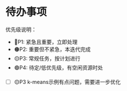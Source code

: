 # 待办事项

优先级说明：

* 🔴P1: 紧急且重要，立即处理
* 🟠P2: 重要但不紧急，本迭代完成
* 🟡P3: 常规任务，按计划进行
* 🟢P4: 待定/低优先级，有空闲资源时处

- [ ] 🟡P3 k-means示例有点问题，需要进一步优化
